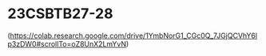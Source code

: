 # 23CSBTB27-28

(https://colab.research.google.com/drive/1YmbNorG1_CGc0Q_7JGjQCVhY6lp3zDW0#scrollTo=oZ8UnX2LmYvN)
